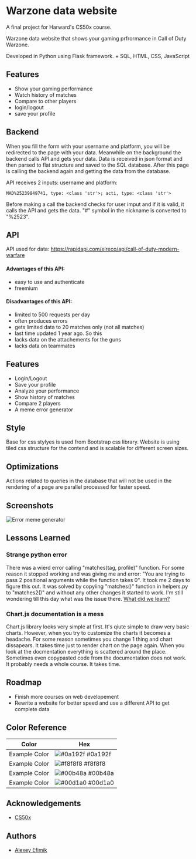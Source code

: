 
# Warzone data website

A final project for Harward's CS50x course.

Warzone data website that shows your gaming prfrormance in Call of Duty Warzone.

Developed in Python using Flask framework. + SQL, HTML, CSS, JavaScript

## Features

- Show your gaming performance
- Watch history of matches
- Compare to other players
- login/logout
- save your profile

## Backend

When you fill the form with your username and platform, you will be redirected to the page with your data. Meanwhile on the background the backend calls API and gets your data. Data is received in json format and then parsed to flat structure and saved to the SQL database. After this page is calling the backend again and getting the data from the database.

API receives 2 inputs: username and platform:

```
MAD%25239849741, type: <class 'str'>; acti, type: <class 'str'>
```
Before making a call the backend checks for user imput and if it is valid, it calls the API and gets the data. "#" symbol in the nickname is converted to "%2523".

## API
API used for data: https://rapidapi.com/elreco/api/call-of-duty-modern-warfare

#### Advantages of this API:
+ easy to use and authenticate
+ freemium

#### Disadvantages of this API:
+ limited to 500 requests per day
+ often produces errors
+ gets limited data to 20 matches only (not all matches)
+ last time updated 1 year ago. So this 
+ lacks data on the attachements for the guns
+ lacks data on teammates



## Features

- Login/Logout
- Save your profile
- Analyze your performance
- Show history of matches
- Compare 2 players
- A meme error generator

## Style

Base for css stylyes is used from Bootstrap css library. Website is using tiled css structure for the contend and is scalable for different screen sizes.

## Optimizations

Actions related to queries in the database that will not be used in the rendering of a page are parallel processed for faster speed.


## Screenshots

![Error meme generator](http://memegen.link/custom/400/404----Not-found.-Incorrect-username-or-platform~q-Misconfigured-privacy-settings~q.jpg?alt=https://stickerly.pstatic.net/sticker_pack/tldPp6gNqYovolcIcaYEg/NV385B/2/efd6d682-da26-4cf0-b5e5-9ad8b7b20bb7.png&width=400)


## Lessons Learned

### Strange python error

There was a wierd error calling "matches(tag, profile)" function. For some reason it stopped working and was giving me and error: "You are trying to pass 2 positional arguments while the function takes 0".
It took me 2 days to figure this out. It was solved by copyiing "matches()" function in helpers.py to "matches2()" and without any other changes it started to work. I'm still wondering till this day what was the issue there.
[What did we learn?](https://www.youtube.com/watch?v=J6VjPM5CeWs&ab_channel=UltraMiraculous)

### Chart.js documentation is a mess
Chart.js library looks very simple at first. It's qiute simple to draw very basic charts. However, when you try to customize the charts it becomes a headache. For some reason sometimes you change 1 thing and chart dissapears. It takes time just to render chart on the page again. When you look at the docmentation everything is scattered around the place. Sometimes even copypasted code from the documentation does not work. It probably needs a whole course. It takes time.

## Roadmap

- Finish more courses on web developement
- Rewrite a website for better speed and use a different API to get complete data

## Color Reference

| Color             | Hex                                                                |
| ----------------- | ------------------------------------------------------------------ |
| Example Color | ![#0a192f](https://via.placeholder.com/10/0a192f?text=+) #0a192f |
| Example Color | ![#f8f8f8](https://via.placeholder.com/10/f8f8f8?text=+) #f8f8f8 |
| Example Color | ![#00b48a](https://via.placeholder.com/10/00b48a?text=+) #00b48a |
| Example Color | ![#00d1a0](https://via.placeholder.com/10/00b48a?text=+) #00d1a0 |


## Acknowledgements

 - [CS50x](https://cs50.harvard.edu/x/2022/psets/0/)


## Authors

- [Alexey Efimik](https://github.com/Alexey3250)

